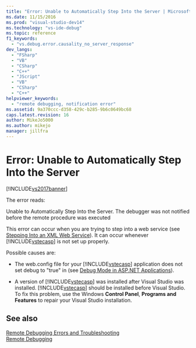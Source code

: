 ```yaml
---
title: "Error: Unable to Automatically Step Into the Server | Microsoft Docs"
ms.date: 11/15/2016
ms.prod: "visual-studio-dev14"
ms.technology: "vs-ide-debug"
ms.topic: reference
f1_keywords: 
  - "vs.debug.error.causality_no_server_response"
dev_langs: 
  - "FSharp"
  - "VB"
  - "CSharp"
  - "C++"
  - "JScript"
  - "VB"
  - "CSharp"
  - "C++"
helpviewer_keywords: 
  - "remote debugging, notification error"
ms.assetid: 9a370ccc-d358-429c-b285-9b6c0649bc68
caps.latest.revision: 16
author: MikeJo5000
ms.author: mikejo
manager: jillfra
---
```

# Error: Unable to Automatically Step Into the Server
[!INCLUDE[vs2017banner](../includes/vs2017banner.md)]

The error reads:  
  
 Unable to Automatically Step Into the Server. The debugger was not notified before the remote procedure was executed  
  
 This error can occur when you are trying to step into a web service (see [Stepping Into an XML Web Service](https://msdn.microsoft.com/8e67de38-bf5f-41cc-a457-1b88ce63d764)). It can occur whenever [!INCLUDE[vstecasp](../includes/vstecasp-md.md)] is not set up properly.  
  
 Possible causes are:  
  
- The web.config file for your [!INCLUDE[vstecasp](../includes/vstecasp-md.md)] application does not set debug to "true" in (see [Debug Mode in ASP.NET Applications](../debugger/how-to-enable-debugging-for-aspnet-applications.md)).  
  
- A version of [!INCLUDE[vstecasp](../includes/vstecasp-md.md)] was installed after Visual Studio was installed. [!INCLUDE[vstecasp](../includes/vstecasp-md.md)] should be installed before Visual Studio. To fix this problem, use the Windows **Control Panel**, **Programs and Features** to repair your Visual Studio installation.  
  
## See also  
 [Remote Debugging Errors and Troubleshooting](../debugger/remote-debugging-errors-and-troubleshooting.md)   
 [Remote Debugging](../debugger/remote-debugging.md)
